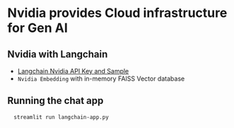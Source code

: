 # Nvidia provides Cloud infrastructure for Gen AI

## Nvidia with Langchain

- [Langchain Nvidia API Key and Sample](https://build.nvidia.com/meta/llama-3_1-70b-instruct?snippet_tab=LangChain)
- `Nvidia Embedding` with in-memory FAISS Vector database

## Running the chat app

```bash
  streamlit run langchain-app.py
```
